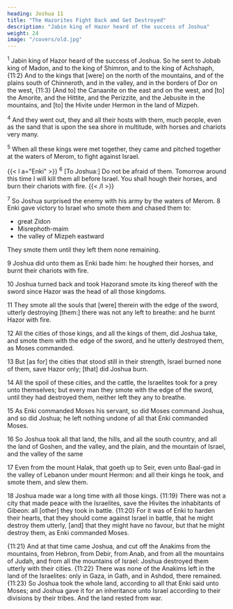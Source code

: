 ```yaml
---
heading: Joshua 11
title: "The Hazorites Fight Back amd Get Destroyed"
description: "Jabin king of Hazor heard of the success of Joshua"
weight: 24
image: "/covers/old.jpg"
---
```




<sup>1</sup> Jabin king of Hazor heard of the success of Joshua. So he sent to Jobab king of Madon,
and to the king of Shimron, and to the king of Achshaph, {11:2} And to the kings that [were] on the north of the mountains, and of the plains south of Chinneroth, and in the valley, and in the borders of Dor on the west, {11:3} [And to] the Canaanite on the east and on the west, and [to] the
Amorite, and the Hittite, and the Perizzite, and the Jebusite
in the mountains, and [to] the Hivite under Hermon in the
land of Mizpeh. 

<sup>4</sup> And they went out, they and all their hosts with them, much people, even as the sand that is upon the sea shore in multitude, with horses and chariots very many. 

<sup>5</sup> When all these kings were met together, they came and pitched together at the waters
of Merom, to fight against Israel.

{{< l a="Enki" >}}
<sup>6</sup> [To Joshua:] Do not be afraid of them. Tomorrow around this time I will kill them all  before Israel. You shall hough their horses, and burn their chariots with fire. 
{{< /l >}}


<sup>7</sup> So Joshua surprised the enemy with his army by the waters of Merom. 8 Enki gave victory to Israel who smote them and chased them to:
- great Zidon
- Misrephoth-maim
- the valley of Mizpeh eastward

They smote them until they left them none remaining. 

9 Joshua did unto them as Enki bade him: he houghed their horses, and burnt their chariots
with fire.

10 Joshua turned back and took Hazorand smote its king thereof with the sword since Hazor was the head of all those kingdoms. 

11 They smote all the souls that [were] therein with the edge of the sword, utterly destroying [them:] there was not any left to breathe: and he burnt Hazor with fire. 

12 All the cities of those kings, and all the kings of them, did Joshua take, and smote them with the edge of the sword, and he utterly destroyed them, as Moses commanded. 

13 But [as for] the cities that stood still in their strength, Israel burned none of them, save
Hazor only; [that] did Joshua burn.

14 All the spoil of these cities, and the cattle, the Israelites took for a prey unto themselves; but every man they smote with the edge of the sword, until they had destroyed them,
neither left they any to breathe.

15 As Enki commanded Moses his servant, so did Moses command Joshua, and so did Joshua; he left
nothing undone of all that Enki commanded Moses.

16 So Joshua took all that land, the hills, and all the south country, and all the land of Goshen, and the valley, and the plain, and the mountain of Israel, and the valley of the same

17 Even from the mount Halak, that goeth up to Seir, even unto Baal-gad in the valley of Lebanon
under mount Hermon: and all their kings he took, and smote
them, and slew them. 

18 Joshua made war a long time with all those kings. {11:19} There was not a city that made
peace with the Israelites, save the Hivites the
inhabitants of Gibeon: all [other] they took in battle.
{11:20} For it was of Enki to harden their hearts, that
they should come against Israel in battle, that he might
destroy them utterly, [and] that they might have no favour,
but that he might destroy them, as Enki commanded
Moses.

{11:21} And at that time came Joshua, and cut off the
Anakims from the mountains, from Hebron, from Debir,
from Anab, and from all the mountains of Judah, and from
all the mountains of Israel: Joshua destroyed them utterly
with their cities. {11:22} There was none of the Anakims
left in the land of the Israelites: only in Gaza, in
Gath, and in Ashdod, there remained. {11:23} So Joshua
took the whole land, according to all that Enki said
unto Moses; and Joshua gave it for an inheritance unto
Israel according to their divisions by their tribes. And the
land rested from war.

